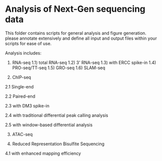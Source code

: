 # Analysis of Next-Gen sequencing data

This folder contains scripts for general analysis and figure generation. 
please annotate extensively and define all input and output files within your scripts for ease of use.

Analysis includes: 

1) RNA-seq
1.1) total RNA-seq
1.2)  3' RNA-seq
1.3)  with ERCC spike-in
1.4) PRO-seq/TT-seq
1.5) GRO-seq
1.6) SLAM-seq


2. ChIP-seq 

2.1 Single-end 

2.2 Paired-end

2.3 with DM3 spike-in

2.4 with traditional differential peak calling analysis

2.5 with window-based differential analysis


3. ATAC-seq


4. Reduced Representation Bisulfite Sequencing

4.1 with enhanced mapping efficiency
